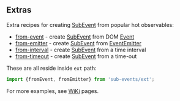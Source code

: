 Extras
------

Extra recipes for creating [SubEvent] from popular hot observables: 

* [from-event] - create [SubEvent] from DOM [Event]
* [from-emitter] - create [SubEvent] from [EventEmitter]
* [from-interval] - create [SubEvent] from a time interval
* [from-timeout] - create [SubEvent] from a time-out

These are all reside inside `ext` path:

```ts
import {fromEvent, fromEmitter} from 'sub-events/ext';
```

For more examples, see [WiKi] pages.

[WiKi]:https://github.com/vitaly-t/sub-events/wiki
[from-timeout]:./src/from-timeout.ts
[from-interval]:./src/from-interval.ts
[from-emitter]:./src/from-emitter.ts
[from-event]:./src/from-event.ts
[EventEmitter]:https://nodejs.org/api/events.html#events_class_eventemitter
[Event]:https://developer.mozilla.org/en-US/docs/Web/API/Event
[SubEvent]:https://vitaly-t.github.io/sub-events/classes/subevent.html
